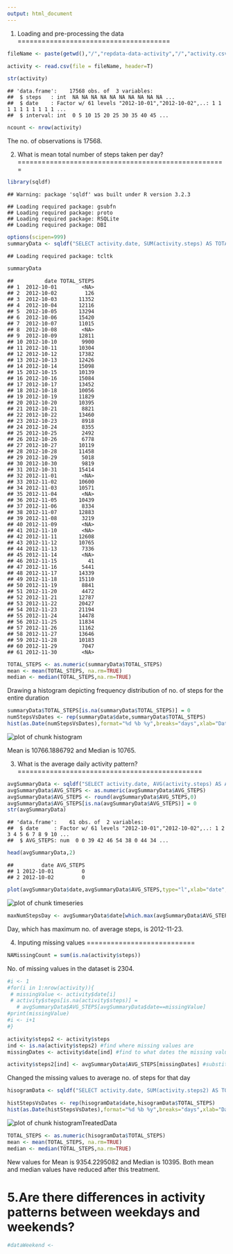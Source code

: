 ```yaml
---
output: html_document
---
```


1. Loading and pre-processing the data
======================================


```r
fileName <- paste(getwd(),"/","repdata-data-activity","/","activity.csv",sep="")

activity <- read.csv(file = fileName, header=T)

str(activity)
```

```
## 'data.frame':	17568 obs. of  3 variables:
##  $ steps   : int  NA NA NA NA NA NA NA NA NA NA ...
##  $ date    : Factor w/ 61 levels "2012-10-01","2012-10-02",..: 1 1 1 1 1 1 1 1 1 1 ...
##  $ interval: int  0 5 10 15 20 25 30 35 40 45 ...
```

```r
ncount <- nrow(activity)
```
The no. of observations is 17568.

2. What is mean total number of steps taken per day?
====================================================


```r
library(sqldf)
```

```
## Warning: package 'sqldf' was built under R version 3.2.3
```

```
## Loading required package: gsubfn
## Loading required package: proto
## Loading required package: RSQLite
## Loading required package: DBI
```

```r
options(scipen=999)
summaryData <- sqldf("SELECT activity.date, SUM(activity.steps) AS TOTAL_STEPS FROM activity GROUP BY activity.date")
```

```
## Loading required package: tcltk
```

```r
summaryData
```

```
##          date TOTAL_STEPS
## 1  2012-10-01        <NA>
## 2  2012-10-02         126
## 3  2012-10-03       11352
## 4  2012-10-04       12116
## 5  2012-10-05       13294
## 6  2012-10-06       15420
## 7  2012-10-07       11015
## 8  2012-10-08        <NA>
## 9  2012-10-09       12811
## 10 2012-10-10        9900
## 11 2012-10-11       10304
## 12 2012-10-12       17382
## 13 2012-10-13       12426
## 14 2012-10-14       15098
## 15 2012-10-15       10139
## 16 2012-10-16       15084
## 17 2012-10-17       13452
## 18 2012-10-18       10056
## 19 2012-10-19       11829
## 20 2012-10-20       10395
## 21 2012-10-21        8821
## 22 2012-10-22       13460
## 23 2012-10-23        8918
## 24 2012-10-24        8355
## 25 2012-10-25        2492
## 26 2012-10-26        6778
## 27 2012-10-27       10119
## 28 2012-10-28       11458
## 29 2012-10-29        5018
## 30 2012-10-30        9819
## 31 2012-10-31       15414
## 32 2012-11-01        <NA>
## 33 2012-11-02       10600
## 34 2012-11-03       10571
## 35 2012-11-04        <NA>
## 36 2012-11-05       10439
## 37 2012-11-06        8334
## 38 2012-11-07       12883
## 39 2012-11-08        3219
## 40 2012-11-09        <NA>
## 41 2012-11-10        <NA>
## 42 2012-11-11       12608
## 43 2012-11-12       10765
## 44 2012-11-13        7336
## 45 2012-11-14        <NA>
## 46 2012-11-15          41
## 47 2012-11-16        5441
## 48 2012-11-17       14339
## 49 2012-11-18       15110
## 50 2012-11-19        8841
## 51 2012-11-20        4472
## 52 2012-11-21       12787
## 53 2012-11-22       20427
## 54 2012-11-23       21194
## 55 2012-11-24       14478
## 56 2012-11-25       11834
## 57 2012-11-26       11162
## 58 2012-11-27       13646
## 59 2012-11-28       10183
## 60 2012-11-29        7047
## 61 2012-11-30        <NA>
```

```r
TOTAL_STEPS <- as.numeric(summaryData$TOTAL_STEPS)
mean <- mean(TOTAL_STEPS, na.rm=TRUE)
median <- median(TOTAL_STEPS,na.rm=TRUE)
```


Drawing a histogram depicting frequency distribution of no. of steps for the entire duration


```r
summaryData$TOTAL_STEPS[is.na(summaryData$TOTAL_STEPS)] = 0
numStepsVsDates <- rep(summaryData$date,summaryData$TOTAL_STEPS)
hist(as.Date(numStepsVsDates),format="%d %b %y",breaks="days",xlab="Date",ylab="No. of steps",freq=TRUE)
```

![plot of chunk histogram](figure/histogram-1.png) 

Mean is 10766.1886792 and Median is 10765.

3. What is the average daily activity pattern?
==============================================


```r
avgSummaryData <- sqldf("SELECT activity.date, AVG(activity.steps) AS AVG_STEPS FROM activity GROUP BY activity.date")
avgSummaryData$AVG_STEPS <- as.numeric(avgSummaryData$AVG_STEPS)
avgSummaryData$AVG_STEPS <- round(avgSummaryData$AVG_STEPS,0)
avgSummaryData$AVG_STEPS[is.na(avgSummaryData$AVG_STEPS)] = 0
str(avgSummaryData)
```

```
## 'data.frame':	61 obs. of  2 variables:
##  $ date     : Factor w/ 61 levels "2012-10-01","2012-10-02",..: 1 2 3 4 5 6 7 8 9 10 ...
##  $ AVG_STEPS: num  0 0 39 42 46 54 38 0 44 34 ...
```

```r
head(avgSummaryData,2)
```

```
##         date AVG_STEPS
## 1 2012-10-01         0
## 2 2012-10-02         0
```

```r
plot(avgSummaryData$date,avgSummaryData$AVG_STEPS,type="l",xlab="date",ylab="Average no. of steps per day")
```

![plot of chunk timeseries](figure/timeseries-1.png) 

```r
maxNumStepsDay <- avgSummaryData$date[which.max(avgSummaryData$AVG_STEPS)]
```

Day, which has maximum no. of average steps,  is 2012-11-23.


4. Inputing missing values
===========================


```r
NAMissingCount = sum(is.na(activity$steps))
```

No. of missing values in the dataset is 2304.



```r
#i <- 1
#for(i in 1:nrow(activity)){
 # missingValue <- activity$date[i]
 # activity$steps[is.na(activity$steps)] =     
   # avgSummaryData$AVG_STEPS[avgSummaryData$date==missingValue]
#print(missingValue)
#i <- i+1
#}

activity$steps2 <- activity$steps
ind <- is.na(activity$steps2) #find where missing values are
missingDates <- activity$date[ind] #find to what dates the missing values belong to

activity$steps2[ind] <- avgSummaryData$AVG_STEPS[missingDates] #substitute the missing values with average values of no. of steps for that date
```

Changed the missing values to average no. of steps for that day


```r
hisogramData <- sqldf("SELECT activity.date, SUM(activity.steps2) AS TOTAL_STEPS FROM activity GROUP BY activity.date")

histStepsVsDates <- rep(hisogramData$date,hisogramData$TOTAL_STEPS)
hist(as.Date(histStepsVsDates),format="%d %b %y",breaks="days",xlab="Date",ylab="No. of steps",freq=TRUE)
```

![plot of chunk histogramTreatedData](figure/histogramTreatedData-1.png) 

```r
TOTAL_STEPS <- as.numeric(hisogramData$TOTAL_STEPS)
mean <- mean(TOTAL_STEPS, na.rm=TRUE)
median <- median(TOTAL_STEPS,na.rm=TRUE)
```

New values for Mean is 9354.2295082 and Median is 10395.
Both mean and median values have reduced after this treatment.


5.Are there differences in activity patterns between weekdays and weekends?
============================================================================


```r
#dataWeekend <- 
```
